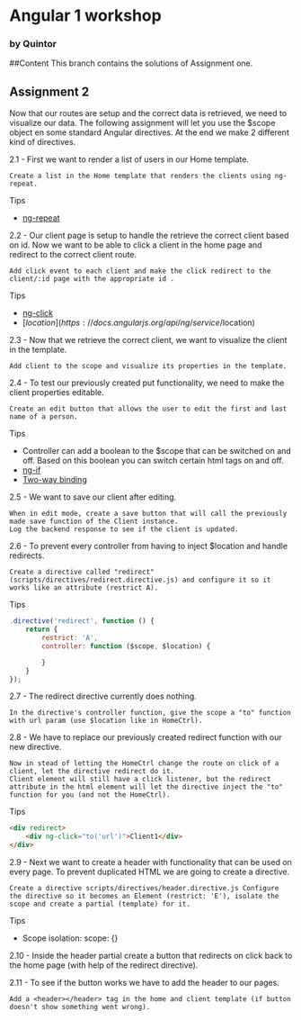 # Angular 1 workshop
### by Quintor

##Content
This branch contains the solutions of Assignment one.

## Assignment 2
Now that our routes are setup and the correct data is retrieved, we need to visualize our data.
The following assignment will let you use the $scope object en some standard Angular 
directives. At the end we make 2 different kind of directives.

2.1 - First we want to render a list of users in our Home template.
```
Create a list in the Home template that renders the clients using ng-repeat.
```

Tips
- [ng-repeat](https://docs.angularjs.org/api/ng/directive/ngRepeat)

2.2 - Our client page is setup to handle the retrieve the correct client based on id. Now we want to be able to click
a client in the home page and redirect to the correct client route.
```
Add click event to each client and make the click redirect to the client/:id page with the appropriate id .
```
Tips
- [ng-click](https://docs.angularjs.org/api/ng/directive/ngClick)
- [$location](https://docs.angularjs.org/api/ng/service/$location)

2.3 - Now that we retrieve the correct client, we want to visualize the client in the template.
```
Add client to the scope and visualize its properties in the template.
```

2.4 - To test our previously created put functionality, we need to make the client properties editable.
```
Create an edit button that allows the user to edit the first and last name of a person.
```
Tips
- Controller can add a boolean to the $scope that can be switched on and off. Based on this boolean you can switch certain html tags on and off.
- [ng-if](https://docs.angularjs.org/api/ng/directive/ngIf)
- [Two-way binding](https://docs.angularjs.org/api/ng/directive/ngModel)

2.5 - We want to save our client after editing.
```
When in edit mode, create a save button that will call the previously made save function of the Client instance.
Log the backend response to see if the client is updated.
```

2.6 - To prevent every controller from having to inject $location and handle redirects.
```
Create a directive called "redirect" (scripts/directives/redirect.directive.js) and configure it so it works like an attribute (restrict A).
```
Tips
```javascript
.directive('redirect', function () {
    return {
        restrict: 'A',
        controller: function ($scope, $location) {

        }
    }
});
```

2.7 - The redirect directive currently does nothing.
```
In the directive's controller function, give the scope a "to" function with url param (use $location like in HomeCtrl).
```

2.8 - We have to replace our previously created redirect function with our new directive. 
```
Now in stead of letting the HomeCtrl change the route on click of a client, let the directive redirect do it.
Client element will still have a click listener, but the redirect attribute in the html element will let the directive inject the "to" function for you (and not the HomeCtrl).
```
Tips
```html
<div redirect>
    <div ng-click="to('url')">Client1</div>
</div>
```

2.9 - Next we want to create a header with functionality that can be used on every page. To prevent duplicated HTML we are going to create a directive.
```
Create a directive scripts/directives/header.directive.js Configure the directive so it becomes an Element (restrict: 'E'), isolate the scope and create a partial (template) for it.
```
Tips
- Scope isolation: scope: {}

2.10 - Inside the header partial create a button that redirects on click back to the home page (with help of the redirect directive).

2.11 - To see if the button works we have to add the header to our pages.
```
Add a <header></header> tag in the home and client template (if button doesn't show something went wrong).
```
